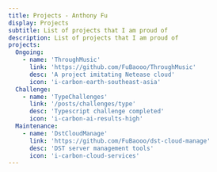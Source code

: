 ```yaml
---
title: Projects - Anthony Fu
display: Projects
subtitle: List of projects that I am proud of
description: List of projects that I am proud of
projects:
  Ongoing:
    - name: 'ThroughMusic'
      link: 'https://github.com/FuBaooo/ThroughMusic'
      desc: 'A project imitating Netease cloud'
      icon: 'i-carbon-earth-southeast-asia'
  Challenge:
    - name: 'TypeChallenges'
      link: '/posts/challenges/type'
      desc: 'Typescript challenge completed'
      icon: 'i-carbon-ai-results-high'
  Maintenance:
    - name: 'DstCloudManage'
      link: 'https://github.com/FuBaooo/dst-cloud-manage'
      desc: 'DST server management tools'
      icon: 'i-carbon-cloud-services'
---
```

